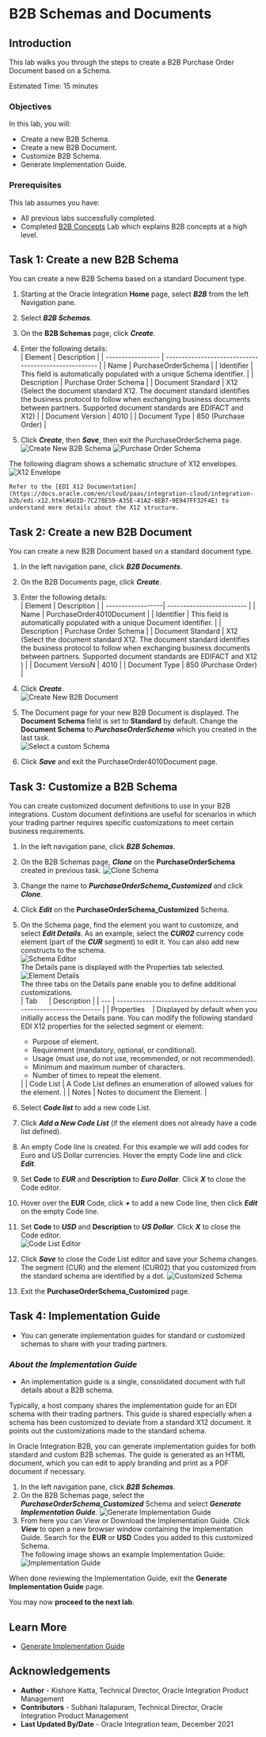 # B2B Schemas and Documents

## Introduction

This lab walks you through the steps to create a B2B Purchase Order Document based on a Schema.

Estimated Time: 15 minutes

### Objectives

In this lab, you will:

* Create a new B2B Schema.
* Create a new B2B Document.
* Customize B2B Schema.
* Generate Implementation Guide.

### Prerequisites

This lab assumes you have:

* All previous labs successfully completed.
* Completed [B2B Concepts](../workshops/tenancy/?lab=gettingStartedB2B) Lab which explains B2B concepts at a high level.

## Task 1: Create a new B2B Schema

You can create a new B2B Schema based on a standard Document type.

1. Starting at the Oracle Integration **Home** page, select ***B2B*** from the left Navigation pane.
2. Select ***B2B Schemas***.
3. On the **B2B Schemas** page, click ***Create***.
4. Enter the following details:  
  | Element           | Description                                           |
  | ----------------- | ----------------------------------------------------- |
  | Name              | PurchaseOrderSchema                                   |
  | Identifier        | This field is automatically populated with a unique Schema identifier. |
  | Description       | Purchase Order Schema                                 |
  | Document Standard | X12 (Select the document standard X12. The document standard identifies the business protocol to follow when exchanging business documents between partners. Supported document standards are EDIFACT and X12) |
  | Document Version  | 4010                                                  |
  | Document Type     | 850 (Purchase Order)                                  |

5. Click ***Create***, then ***Save***, then exit the PurchaseOrderSchema page.  
  ![Create New B2B Schema](images/poschema4010-1.png)
  ![Purchase Order Schema](images/poschema-Structure-1.png)

  The following diagram shows a schematic structure of X12 envelopes.
    ![X12 Envelope](images/x12_env_structure-1.png)

    Refer to the [EDI X12 Documentation](https://docs.oracle.com/en/cloud/paas/integration-cloud/integration-b2b/edi-x12.html#GUID-7C278E59-A35E-41A2-8EB7-9E947FF32F4E) to understand more details about the X12 structure.

## Task 2: Create a new B2B Document

You can create a new B2B Document based on a standard document type.

1. In the left navigation pane, click ***B2B Documents***.
2. On the B2B Documents page, click ***Create***.
3. Enter the following details:  
  | Element           | Description               |
  | ------------------| ------------------------- |
  | Name              | PurchaseOrder4010Document |
  | Identifier        | This field is automatically populated with a unique Document identifier. |
  | Description       | Purchase Order Schema     |
  | Document Standard | X12 (Select the document standard X12. The document standard identifies the business protocol to follow when exchanging business documents between partners. Supported document standards are EDIFACT and X12 ) |
  | Document VersioN  | 4010                      |
  | Document Type     | 850 (Purchase Order)      |

4. Click ***Create***.  
  ![Create New B2B Document](images/podocument4010-1.png)
5. The Document page for your new B2B Document is displayed. The **Document Schema** field is set to **Standard** by default. Change the **Document Schema** to ***PurchaseOrderSchema*** which you created in the last task.  
  ![Select a custom Schema](images/podocument4010-customize-1.png)
6. Click ***Save*** and exit the PurchaseOrder4010Document page.

## Task 3: Customize a B2B Schema

You can create customized document definitions to use in your B2B integrations. Custom document definitions are useful for scenarios in which your trading partner requires specific customizations to meet certain business requirements.

1. In the left navigation pane, click ***B2B Schemas***.
2. On the B2B Schemas page, ***Clone*** on the **PurchaseOrderSchema** created in previous task.
  ![Clone Schema](images/customizeposchema4010-clone-1.png)

3. Change the name to ***PurchaseOrderSchema_Customized*** and click ***Clone***.
4. Click ***Edit*** on the **PurchaseOrderSchema_Customized** Schema.
5. On the Schema page, find the element you want to customize, and select ***Edit Details***. As an example, select the ***CUR02*** currency code element (part of the ***CUR*** segment) to edit it. You can also add new constructs to the schema.  
  ![Schema Editor](images/customizeposchema4010-editcur02-1a.png)  
  The Details pane is displayed with the Properties tab selected.
    ![Element Details](images/customizeposchema4010-editcur02-1-1.png)  
  The three tabs on the Details pane enable you to define additional customizations.  
  | Tab &nbsp;&nbsp;&nbsp;&nbsp; | Description                                                           |
  | --- | --------------------------------------------------------------------- |
  | Properties &nbsp;&nbsp; | Displayed by default when you initially access the Details pane. You can modify the following standard EDI X12 properties for the selected segment or element:  <ul><li>Purpose of element.</li><li>Requirement (mandatory, optional, or conditional).</li><li>Usage (must use, do not use, recommended, or not recommended).</li><li>Minimum and maximum number of characters.</li><li>Number of times to repeat the element.</li></ul> |
  | Code List    | A Code List defines an enumeration of allowed values for the element. |
  | Notes        | Notes to document the Element.                                    |

6. Select ***Code list*** to add a new code List.
7. Click ***Add a New Code List*** (if the element does not already have a code list defined).
8. An empty Code line is created. For this example we will add codes for Euro and US Dollar currencies. Hover the empty Code line and click ***Edit***.
9. Set **Code** to ***EUR*** and **Description** to ***Euro Dollar***. Click ***X*** to close the Code editor.
10. Hover over the **EUR** Code, click ***+*** to add a new Code line, then click ***Edit*** on the empty Code line.
11. Set **Code** to ***USD*** and **Description** to ***US Dollar***. Click ***X*** to close the Code editor.  
  ![Code List Editor](images/customizeposchema4010-editcur02-2-1.png)
12. Click ***Save*** to close the Code List editor and save your Schema changes. The segment (CUR) and the element (CUR02) that you customized from the standard schema are identified by a dot.
  ![Customized Schema](images/customizeposchema4010-editcur02-3-1.png)
13. Exit the **PurchaseOrderSchema_Customized** page.

## Task 4: Implementation Guide

  - You can generate implementation guides for standard or customized schemas to share with your trading partners.

### *About the Implementation Guide*

  - An implementation guide is a single, consolidated document with full details about a B2B schema.

  Typically, a host company shares the implementation guide for an EDI schema with their trading partners. This guide is shared especially when a schema has been customized to deviate from a standard X12 document. It points out the customizations made to the standard schema.

  In Oracle Integration B2B, you can generate implementation guides for both standard and custom B2B schemas. The guide is generated as an HTML document, which you can edit to apply branding and print as a PDF document if necessary.

1. In the left navigation pane, click ***B2B Schemas***.
2. On the B2B Schemas page, select the ***PurchaseOrderSchema_Customized*** Schema and select ***Generate Implementation Guide***.
  ![Generate Implementation Guide](images/customizeposchema4010-implguide-1-1.png)
3. From here you can View or Download the Implementation Guide. Click ***View*** to open a new browser window containing the    Implementation Guide. Search for the **EUR** or **USD** Codes you added to this customized Schema.  
The following image shows an example Implementation Guide:
  ![Implementation Guide](images/customizeposchema4010-implguide-2-1.png)

  When done reviewing the Implementation Guide, exit the **Generate Implementation Guide** page.

You may now **proceed to the next lab**.

## Learn More

* [Generate Implementation Guide](https://docs.oracle.com/en/cloud/paas/application-integration/integration-b2b/introduction-b2b-oracle-integration.html#GUID-11EFFD48-3E63-4C60-8771-DE789FF90909)

## Acknowledgements

* **Author** - Kishore Katta, Technical Director, Oracle Integration Product Management
* **Contributors** -  Subhani Italapuram, Technical Director, Oracle Integration Product Management
* **Last Updated By/Date** - Oracle Integration team, December 2021
